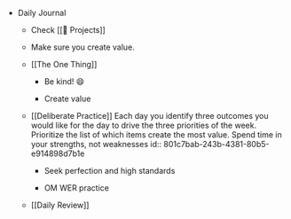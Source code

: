- Daily Journal
	 - Check [[🚧 Projects]]

	 - Make sure you create value.

	 - [[The One Thing]]
		 - Be kind! 😄

		 - Create value

	 - [[Deliberate Practice]] Each day you identify three outcomes you would like for the day to drive the three priorities of the week. Prioritize the list of which items create the most value. Spend time in your strengths, not weaknesses
id:: 801c7bab-243b-4381-80b5-e914898d7b1e
		 - Seek perfection and high standards

		 - OM WER practice

	 - [[Daily Review]]

